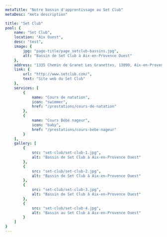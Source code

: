 ```yaml
---
metaTitle: "Notre bassin d'apprentissage au Set Club"
metaDesc: "meta description"

title: "Set Club"
pool: {
	name: "Set Club",
	location: "Aix Ouest",
	desc: "test",
	image: {
		jpg: "page-title/page_setclub-bassins.jpg",
		alt: "Bassin de Set Club à Aix-en-Provence Ouest"
	},
	address: "1335 Chemin de Granet Les Granettes, 13090, Aix-en-Provence France",
	link: {
		url: "http://www.setclub.com/",
		text: "Site web du Set Club"
	},
	services: [
		{
			name: "Cours de natation",
			icon: "swimmer",
			href: "/prestations/cours-de-natation"
		},
		{
			name: "Cours Bébé nageur",
			icon: "baby",
			href: "/prestations/cours-bebe-nageur"
		}
	],
	gallery: [
		{
			src: "set-club/set-club-1.jpg",
			alt: "Bassin de Set Club à Aix-en-Provence Ouest"
		},
		{
			src: "set-club/set-club-2.jpg",
			alt: "Bassin de Set Club à Aix-en-Provence Ouest"
		},
		{
			src: "set-club/set-club-3.jpg",
			alt: "Bassin de Set Club à Aix-en-Provence Ouest"
		},
		{
			src: "set-club/set-club-4.jpg",
			alt: "Bassin au Set Club à Aix-en-Provence Ouest"
		}
	]
}
---
```

